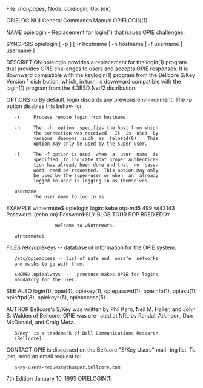 File: *manpages*,  Node: opielogin,  Up: (dir)

OPIELOGIN(1)       General Commands Manual      OPIELOGIN(1)



NAME
       opielogin - Replacement for login(1) that issues OPIE
       challenges.


SYNOPSIS
       opielogin [ -p ] [ -r hostname |  -h  hostname  |  -f
       username
       | username ]


DESCRIPTION
       opielogin  provides  a  replacement  for the login(1)
       program that provides OPIE challenges  to  users  and
       accepts  OPIE  responses.  It  is downward compatible
       with the keylogin(1) program from the Bellcore  S/Key
       Version  1  distribution, which, in turn, is downward
       compatible with the login(1) program from the  4.3BSD
       Net/2 distribution.


OPTIONS
       -p     By  default, login discards any previous envi-
              ronment.  The -p option disables  this  behav-
              ior.

       -r     Process remote login from hostname.

       -h     The  -h  option  specifies the host from which
              the connection was received.  It  is  used  by
              various  daemons  such  as  telnetd(8).   This
              option may only be used by the super-user.

       -f     The -f option is used  when  a  user  name  is
              specified  to indicate that proper authentica-
              tion has already been done and that  no  pass-
              word  need be requested.  This option may only
              be used by the super-user or when  an  already
              logged in user is logging in as themselves.

       username
              The user name to log in as.

EXAMPLE
       wintermute$ opielogin
       login: kebe
       otp-md5 499 wi43143
       Password: (echo on)
       Password:SLY BLOB TOUR POP BRED EDDY

                      Welcome to wintermute.

       wintermute$

FILES
       /etc/opiekeys -- database of information for the OPIE
       system.

       /etc/opieaccess -- list of safe and  unsafe  networks
       and masks to go with them.

       $HOME/.opiealways  --  presence makes OPIE for logins
       mandatory for the user.


SEE ALSO
       login(1),   opie(4),    opiekey(1),    opiepasswd(1),
       opieinfo(1),   opiesu(1),  opieftpd(8),  opiekeys(5),
       opieaccess(5)


AUTHOR
       Bellcore's S/Key was written by Phil  Karn,  Neil  M.
       Haller, and John S. Walden of Bellcore. OPIE was cre-
       ated at NRL by Randall Atkinson,  Dan  McDonald,  and
       Craig Metz.

       S/Key  is a trademark of Bell Communications Research
       (Bellcore).


CONTACT
       OPIE is discussed on the Bellcore "S/Key Users" mail-
       ing list. To join, send an email request to:

       skey-users-request@thumper.bellcore.com



7th Edition           January 10, 1995          OPIELOGIN(1)
